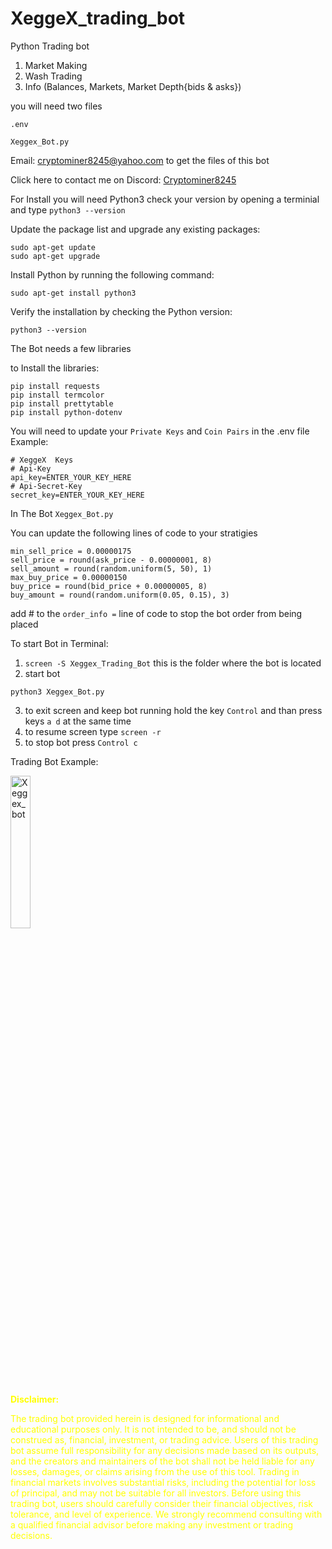 # XeggeX_trading_bot
Python Trading bot

1. Market Making
2. Wash Trading
3. Info (Balances, Markets, Market Depth{bids & asks})

you will need two files
```
.env

Xeggex_Bot.py
```
Email: cryptominer8245@yahoo.com to get the files of this bot

Click here to contact me on Discord: <a href="https://discord.com/users/412476381725720576">Cryptominer8245</a>

For Install you will need Python3
check your version by opening a terminial and type
```python3 --version```

Update the package list and upgrade any existing packages:
```
sudo apt-get update
sudo apt-get upgrade
```
Install Python by running the following command:
```
sudo apt-get install python3
```
Verify the installation by checking the Python version:
```
python3 --version
```

The Bot needs a few libraries

to Install the libraries:
```
pip install requests
pip install termcolor
pip install prettytable
pip install python-dotenv
```

You will need to update your ``Private Keys`` and ``Coin Pairs`` in the .env file
Example:
```
# XeggeX  Keys
# Api-Key
api_key=ENTER_YOUR_KEY_HERE
# Api-Secret-Key
secret_key=ENTER_YOUR_KEY_HERE
```

In The Bot ``Xeggex_Bot.py``

You can update the following lines of code to your stratigies
```
min_sell_price = 0.00000175
sell_price = round(ask_price - 0.00000001, 8)
sell_amount = round(random.uniform(5, 50), 1)
max_buy_price = 0.00000150
buy_price = round(bid_price + 0.00000005, 8)
buy_amount = round(random.uniform(0.05, 0.15), 3)
```
add # to the ``order_info =`` line of code to stop the bot order from being placed

To start Bot in Terminal:
1. `screen -S Xeggex_Trading_Bot` this is the folder where the bot is located
2. start bot
```
python3 Xeggex_Bot.py
```
3. to exit screen and keep bot running hold the key `Control` and than press keys `a d` at the same time
4. to resume screen type `screen -r`
5. to stop bot press `Control c`

Trading Bot Example:

<img src="https://user-images.githubusercontent.com/40405385/225445192-c7b023e7-2922-4252-bd25-16755e2699b9.png" width="25%" alt="Xeggex_bot">


<div style="color: yellow;">

**Disclaimer:**

The trading bot provided herein is designed for informational and educational purposes only. It is not intended to be, and should not be construed as, financial, investment, or trading advice. Users of this trading bot assume full responsibility for any decisions made based on its outputs, and the creators and maintainers of the bot shall not be held liable for any losses, damages, or claims arising from the use of this tool. Trading in financial markets involves substantial risks, including the potential for loss of principal, and may not be suitable for all investors. Before using this trading bot, users should carefully consider their financial objectives, risk tolerance, and level of experience. We strongly recommend consulting with a qualified financial advisor before making any investment or trading decisions.

</div>


